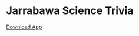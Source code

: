 

<h1>Jarrabawa Science Trivia</h1>
<a href="https://mahmudqosim.github.io/DevVar/img/JarraBawa.apk" class="myButton">Download App</a>



